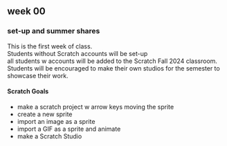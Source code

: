 <h2>week 00</h2>
<h3>set-up and summer shares</h3>
<p>This is the first week of class. <br>
  Students without Scratch accounts will be set-up <br>
  all students w accounts will be added to the Scratch Fall 2024 classroom.<br>
Students will be encouraged to make their own studios for the semester to showcase their work.</p>
<h4>Scratch Goals</h4>
<ul><li>make a scratch project w arrow keys moving the sprite</li><li>create a new sprite</li><li>import an image as a sprite</li><li>import a GIF as a sprite and animate</li><li>make a Scratch Studio</li></ul>

